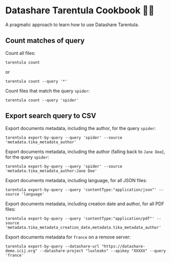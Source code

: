 # Datashare Tarentula Cookbook 👩‍🍳

A pragmatic approach to learn how to use Datashare Tarentula.

## Count matches of query

Count all files:

```
tarentula count
```
or
```
tarentula count --query '*'
```

Count files that match the query `spider`:

```
tarentula count --query 'spider'
```

## Export search query to CSV

Export documents metadata, including the author, for the query `spider`:

```
tarentula export-by-query --query 'spider' --source 'metadata.tika_metadata_author'
```

Export documents metadata, including the author (falling back to `Jane Doe`), for the query `spider`:

```
tarentula export-by-query --query 'spider' --source 'metadata.tika_metadata_author:Jane Doe'
```

Export documents metadata, including language, for all JSON files:

```
tarentula export-by-query --query 'contentType:"application/json"' --source 'language'
```

Export documents metadata, including creation date and author, for all PDF files:

```
tarentula export-by-query --query 'contentType:"application/pdf"' --source 'metadata.tika_metadata_creation_date,metadata.tika_metadata_author'
```

Export documents metadata for `france` on a remove server:

```
tarentula export-by-query --datashare-url "https://datashare-demo.icij.org" --datashare-project "luxleaks" --apikey "XXXXX" --query 'france'
```
